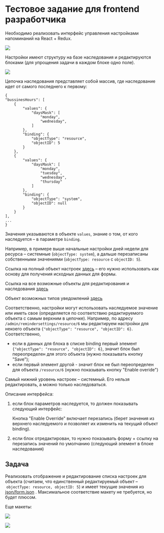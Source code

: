 # Тестовое задание для frontend разработчика

Необходимо реализовать интерфейс управления настройками напоминаний на React + Redux.  

![](https://habrastorage.org/files/82f/7ad/a3c/82f7ada3c2704d57a942d56def7b5960.png)

Настройки имеют структуру на базе наследования и редактируются блоками (для упрощения задачи в каждом блоке одно поле). 

![](https://habrastorage.org/files/7ac/b5c/2c7/7acb5c2c79974ec5a826277d93e464aa.png)

Цепочка наследования представляет собой массив, где наследование идет от самого последнего к первому:

```
{
"bussinesHours": [
    {
        "values": {
            "daysMask": [
                "monday",
                "wednesday",
            ]
        },
        "binding": {
            "objectType": "resource",
            "objectID": 5
        }
    },
    {
        "values": {
            "daysMask": [
                "monday",
                "tuesday",
                "wednesday",
                "thursday"
            ]
        },
        "binding": {
            "objectType": "system",
            "objectID": null
        }
    }
],
...
}
```

Значения указываются в объекте `values`, знание о том, от кого наследуется – в параметре `binding`.

Например, в примере выше начальные настройки дней недели для ресурса – системные (`objectType: system`), а дальше перезаписаны собственными значениями (`objectType: resource` с `objectID: 5`).

Ссылка на полный объект настроек [здесь](json/form.json) – его нужно использовать как основу для получения исходных данных для формы.

Ссылка на все возможные объекты для редактирования и наследования [здесь](json/scope.json)

Объект возможных типов уведомлений [здесь](json/channel_types.json)   


Соответственно, настройки могут использовать наследуемое значение или иметь свое (определяется по соответствию редактируемого объекта с самым верхним в цепочке). Например, по адресу `/admin/remindersettings/resource/6` мы редактируем настройки для некоего объекта `{"objectType": "resource", "objectID": 6}`. Соответственно, 
 - если в данных для блока в списке binding первый элемент `{"objectType": "resource", "objectID": 6}`, значит блок был переопределен для этого объекта (нужно показывать кнопку "Save");
 - если первый элемент другой - значит блок не был переопределен для объекта `/resource/6` (нужно показывать кнопку "Enable overide")

Самый нижний уровень настроек – системный. Его нельзя редактировать, а можно только наследоваться. 

Описание интерфейса:

1. если блок параметров наследуется, то должен показывать следующий интерфейс:

    Кнопка "Enable Override" включает перезапись (берет значения из верхнего наследуемого и позволяет их изменить на текущий объект binding).    

2. если блок отредактирован, то нужно показывать форму + ссылку на перезапись значений по умолчанию (следующий элемент в блоке наследования)

## Задача

Реализовать отображение и редактирование списка настроек для объекта (считаем, что единственный редактируемый объект – `objectType: resource, objectID: 5`) и имеет текущие значения из [json/form.json](json/form.json) .
Максимальное соответствие макету не требуется, но будет плюсом.

Еще макеты:

![](https://habrastorage.org/files/f2a/0dd/06e/f2a0dd06ef3a4e308fe7631bf4cae43c.png)

![](https://habrastorage.org/files/58b/9b1/f7a/58b9b1f7a90041f18f1d4055bd1e3b9d.png)

